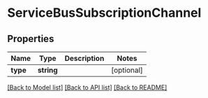 # ServiceBusSubscriptionChannel

## Properties
Name | Type | Description | Notes
------------ | ------------- | ------------- | -------------
**type** | **string** |  | [optional] 

[[Back to Model list]](../README.md#documentation-for-models) [[Back to API list]](../README.md#documentation-for-api-endpoints) [[Back to README]](../README.md)


